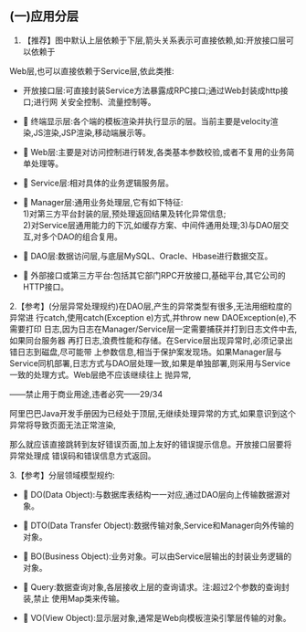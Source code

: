 ## (一)应用分层 

1. 【推荐】图中默认上层依赖于下层,箭头关系表示可直接依赖,如:开放接口层可以依赖于

Web层,也可以直接依赖于Service层,依此类推:

* 开放接口层:可直接封装Service方法暴露成RPC接口;通过Web封装成http接口;进行网 关安全控制、流量控制等。

*  终端显示层:各个端的模板渲染并执行显示的层。当前主要是velocity渲染,JS渲染,JSP渲染,移动端展示等。

*  Web层:主要是对访问控制进行转发,各类基本参数校验,或者不复用的业务简单处理等。

*  Service层:相对具体的业务逻辑服务层。

*  Manager层:通用业务处理层,它有如下特征:  
  1\)对第三方平台封装的层,预处理返回结果及转化异常信息;  
  2\)对Service层通用能力的下沉,如缓存方案、中间件通用处理;3\)与DAO层交互,对多个DAO的组合复用。

*  DAO层:数据访问层,与底层MySQL、Oracle、Hbase进行数据交互。

*  外部接口或第三方平台:包括其它部门RPC开放接口,基础平台,其它公司的HTTP接口。

2.【参考】\(分层异常处理规约\)在DAO层,产生的异常类型有很多,无法用细粒度的异常进 行catch,使用catch\(Exception e\)方式,并throw new DAOException\(e\),不需要打印 日志,因为日志在Manager/Service层一定需要捕获并打到日志文件中去,如果同台服务器 再打日志,浪费性能和存储。在Service层出现异常时,必须记录出错日志到磁盘,尽可能带 上参数信息,相当于保护案发现场。如果Manager层与Service同机部署,日志方式与DAO层处理一致,如果是单独部署,则采用与Service一致的处理方式。Web层绝不应该继续往上 抛异常,

——禁止用于商业用途,违者必究——29/34

阿里巴巴Java开发手册因为已经处于顶层,无继续处理异常的方式,如果意识到这个异常将导致页面无法正常渲染,

那么就应该直接跳转到友好错误页面,加上友好的错误提示信息。开放接口层要将异常处理成 错误码和错误信息方式返回。

3.【参考】分层领域模型规约:

*  DO\(Data Object\):与数据库表结构一一对应,通过DAO层向上传输数据源对象。

*  DTO\(Data Transfer Object\):数据传输对象,Service和Manager向外传输的对象。

*  BO\(Business Object\):业务对象。可以由Service层输出的封装业务逻辑的对象。

*  Query:数据查询对象,各层接收上层的查询请求。注:超过2个参数的查询封装,禁止 使用Map类来传输。

*  VO\(View Object\):显示层对象,通常是Web向模板渲染引擎层传输的对象。



